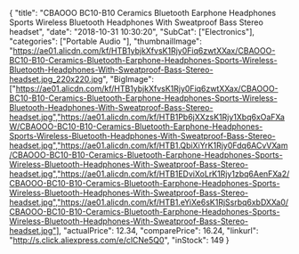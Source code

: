 {
	"title": "CBAOOO BC10-B10 Ceramics Bluetooth Earphone Headphones Sports Wireless Bluetooth Headphones With Sweatproof Bass Stereo headset",
	"date": "2018-10-31 10:30:20",
	"SubCat": ["Electronics"],
	"categories": ["Portable Audio "],
	"thumbnailImage": "https://ae01.alicdn.com/kf/HTB1ybjkXfvsK1Rjy0Fiq6zwtXXax/CBAOOO-BC10-B10-Ceramics-Bluetooth-Earphone-Headphones-Sports-Wireless-Bluetooth-Headphones-With-Sweatproof-Bass-Stereo-headset.jpg_220x220.jpg",
	"BigImage": ["https://ae01.alicdn.com/kf/HTB1ybjkXfvsK1Rjy0Fiq6zwtXXax/CBAOOO-BC10-B10-Ceramics-Bluetooth-Earphone-Headphones-Sports-Wireless-Bluetooth-Headphones-With-Sweatproof-Bass-Stereo-headset.jpg","https://ae01.alicdn.com/kf/HTB1Pb6jXXzsK1Rjy1Xbq6xOaFXaW/CBAOOO-BC10-B10-Ceramics-Bluetooth-Earphone-Headphones-Sports-Wireless-Bluetooth-Headphones-With-Sweatproof-Bass-Stereo-headset.jpg","https://ae01.alicdn.com/kf/HTB1.QbiXiYrK1Rjy0Fdq6ACvVXam/CBAOOO-BC10-B10-Ceramics-Bluetooth-Earphone-Headphones-Sports-Wireless-Bluetooth-Headphones-With-Sweatproof-Bass-Stereo-headset.jpg","https://ae01.alicdn.com/kf/HTB1EDviXoLrK1Rjy1zbq6AenFXa2/CBAOOO-BC10-B10-Ceramics-Bluetooth-Earphone-Headphones-Sports-Wireless-Bluetooth-Headphones-With-Sweatproof-Bass-Stereo-headset.jpg","https://ae01.alicdn.com/kf/HTB1.eYiXe6sK1RjSsrbq6xbDXXa0/CBAOOO-BC10-B10-Ceramics-Bluetooth-Earphone-Headphones-Sports-Wireless-Bluetooth-Headphones-With-Sweatproof-Bass-Stereo-headset.jpg"],
	"actualPrice": 12.34,
	"comparePrice": 16.24,
	"linkurl": "http://s.click.aliexpress.com/e/clCNe5Q0",
	"inStock": 149
}
